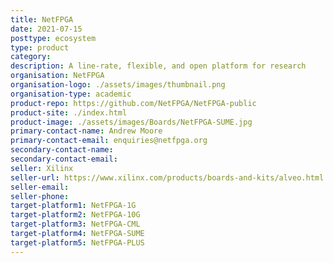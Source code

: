 ```yaml
---
title: NetFPGA
date: 2021-07-15
posttype: ecosystem
type: product
category:
description: A line-rate, flexible, and open platform for research
organisation: NetFPGA
organisation-logo: ./assets/images/thumbnail.png
organisation-type: academic
product-repo: https://github.com/NetFPGA/NetFPGA-public
product-site: ./index.html
product-image: ./assets/images/Boards/NetFPGA-SUME.jpg
primary-contact-name: Andrew Moore
primary-contact-email: enquiries@netfpga.org
secondary-contact-name:
secondary-contact-email:
seller: Xilinx
seller-url: https://www.xilinx.com/products/boards-and-kits/alveo.html
seller-email:
seller-phone:
target-platform1: NetFPGA-1G
target-platform2: NetFPGA-10G
target-platform3: NetFPGA-CML
target-platform4: NetFPGA-SUME
target-platform5: NetFPGA-PLUS
---
```

